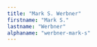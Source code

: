 ```yaml
---
title: "Mark S. Werbner"
firstname: "Mark S."
lastname: "Werbner"
alphaname: "werbner-mark-s"
---
```

